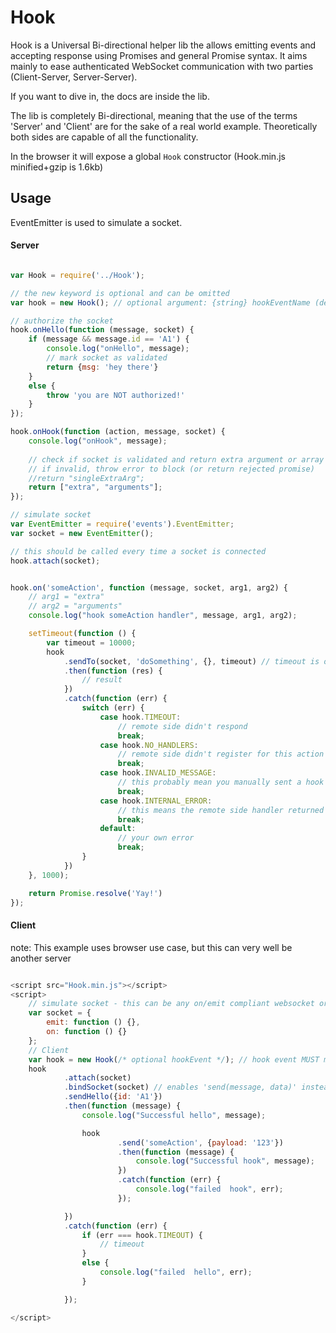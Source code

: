 # Hook

Hook is a Universal Bi-directional helper lib the allows emitting events and accepting response using Promises and general Promise syntax.
It aims mainly to ease authenticated WebSocket communication with two parties (Client-Server, Server-Server).

If you want to dive in, the docs are inside the lib.

The lib is completely Bi-directional, meaning that the use of the terms 'Server' and 'Client' are for the sake of a real world example.
Theoretically both sides are capable of all the functionality.

In the browser it will expose a global `Hook` constructor (Hook.min.js minified+gzip is 1.6kb)

## Usage

EventEmitter is used to simulate a socket.

#### Server
```javascript

var Hook = require('../Hook');

// the new keyword is optional and can be omitted
var hook = new Hook(); // optional argument: {string} hookEventName (default '_hook')

// authorize the socket
hook.onHello(function (message, socket) {
    if (message && message.id == 'A1') {
        console.log("onHello", message);
        // mark socket as validated
        return {msg: 'hey there'}
    }
    else {
        throw 'you are NOT authorized!'
    }
});

hook.onHook(function (action, message, socket) {
    console.log("onHook", message);
    
    // check if socket is validated and return extra argument or array of extra arguments (or promise that returns...)
    // if invalid, throw error to block (or return rejected promise)
    //return "singleExtraArg";
    return ["extra", "arguments"];
});

// simulate socket
var EventEmitter = require('events').EventEmitter;
var socket = new EventEmitter();

// this should be called every time a socket is connected
hook.attach(socket);


hook.on('someAction', function (message, socket, arg1, arg2) {
    // arg1 = "extra"
    // arg2 = "arguments"
    console.log("hook someAction handler", message, arg1, arg2);

    setTimeout(function () {
        var timeout = 10000;
        hook
            .sendTo(socket, 'doSomething', {}, timeout) // timeout is optional - default 60000ms
            .then(function (res) {
                // result
            })
            .catch(function (err) {
                switch (err) {
                    case hook.TIMEOUT:
                        // remote side didn't respond
                        break;
                    case hook.NO_HANDLERS:
                        // remote side didn't register for this action
                        break;
                    case hook.INVALID_MESSAGE:
                        // this probably mean you manually sent a hook event. don't do that!
                        break;
                    case hook.INTERNAL_ERROR:
                        // this means the remote side handler returned instance of Error
                        break;
                    default:
                        // your own error
                        break;
                }
            })
    }, 1000);

    return Promise.resolve('Yay!')
});

```

#### Client

note: This example uses browser use case, but this can very well be another server

```javascript

<script src="Hook.min.js"></script>
<script>
    // simulate socket - this can be any on/emit compliant websocket or websocket library
    var socket = {
        emit: function () {},
        on: function () {}
    };
    // Client
    var hook = new Hook(/* optional hookEvent */); // hook event MUST match the one on the server
    hook
            .attach(socket)
            .bindSocket(socket) // enables 'send(message, data)' instead of 'sendTo(socket, message, data)' and 'sendHello' instead of 'sendHelloTo'
            .sendHello({id: 'A1'})
            .then(function (message) {
                console.log("Successful hello", message);

                hook
                        .send('someAction', {payload: '123'})
                        .then(function (message) {
                            console.log("Successful hook", message);
                        })
                        .catch(function (err) {
                            console.log("failed  hook", err);
                        });

            })
            .catch(function (err) {
                if (err === hook.TIMEOUT) {
                    // timeout
                }
                else {
                    console.log("failed  hello", err);
                }

            });

</script>

```